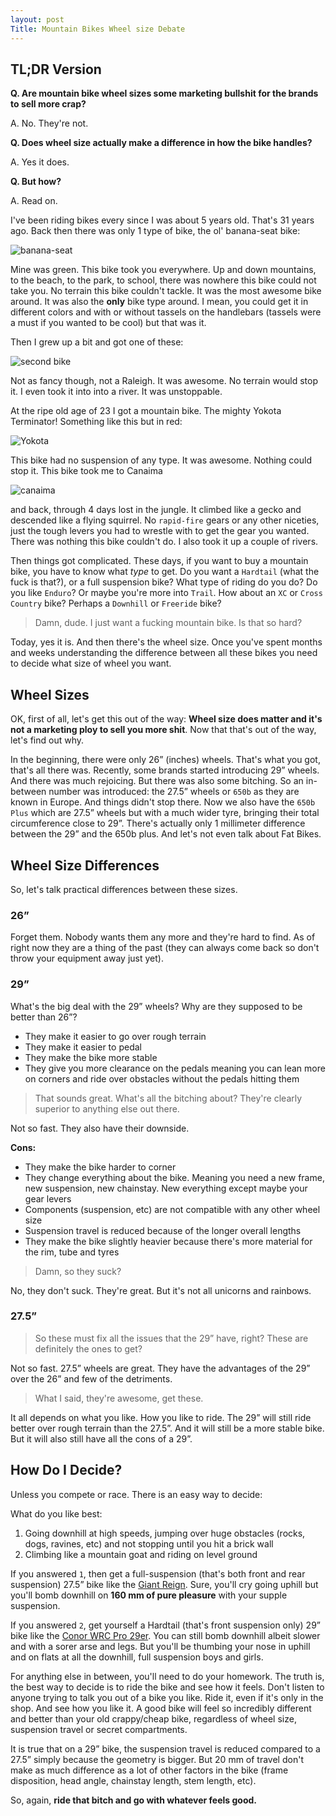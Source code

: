 ```yaml
---
layout: post
Title: Mountain Bikes Wheel size Debate
---
```

## TL;DR Version

**Q. Are mountain bike wheel sizes some marketing bullshit for the brands to sell more crap?**

A. No. They're not.

**Q. Does wheel size actually make a difference in how the bike handles?**

A. Yes it does.

**Q. But how?**

A. Read on.

I've been riding bikes every since I was about 5 years old. That's 31 years ago. Back then there was only 1 type of bike, the ol' banana-seat bike:

![banana-seat](https://s-media-cache-ak0.pinimg.com/736x/56/67/ed/5667edd8fea45992fcdbdb472bb5a33f.jpg "banana-seat bike")

Mine was green. This bike took you everywhere. Up and down mountains, to the beach, to the park, to school, there was nowhere this bike could not take you. No terrain this bike couldn't tackle. It was the most awesome bike around. It was also the **only** bike type around. I mean, you could get it in different colors and with or without tassels on the handlebars (tassels were a must if you wanted to be cool) but that was it.

Then I grew up a bit and got one of these:

![](http://www.icebike.org/wp-content/uploads/2015/07/RaleighBurner-M.Kloosterman.jpg "second bike")

Not as fancy though, not a Raleigh. It was awesome. No terrain would stop it. I even took it into into a river. It was unstoppable.

At the ripe old age of 23 I got a mountain bike. The mighty Yokota Terminator! Something like this but in red:

 ![](http://www.pedalroom.com/p/yokota-terminator-25780_2.jpg "Yokota")

 This bike had no suspension of any type. It was awesome. Nothing could stop it. This bike took me to Canaima

 ![](http://shutupandtakemethere.com/pics/201409/canaima-national-park-angel-falls.jpg "canaima")

 and back, through 4 days lost in the jungle. It climbed like a gecko and descended like a flying squirrel. No `rapid-fire` gears or any other niceties, just the tough levers you had to wrestle with to get the gear you wanted. There was nothing this bike couldn't do. I also took it up a couple of rivers.

Then things got complicated. These days, if you want to buy a mountain bike, you have to know what *type* to get. Do you want a `Hardtail` (what the fuck is that?), or a full suspension bike? What type of riding do you do? Do you like `Enduro`? Or maybe you're more into `Trail`. How about an `XC` or `Cross Country` bike? Perhaps a `Downhill` or `Freeride` bike?

> Damn, dude. I just want a fucking mountain bike. Is that so hard?

Today, yes it is. And then there's the wheel size. Once you've spent months and weeks understanding the difference between all these bikes you need to decide what size of wheel you want.

## Wheel Sizes

OK, first of all, let's get this out of the way: **Wheel size does matter and it's not a marketing ploy to sell you more shit**. Now that that's out of the way, let's find out why.

In the beginning, there were only 26” (inches) wheels. That's what you got, that's all there was. Recently, some brands started introducing 29” wheels. And there was much rejoicing. But there was also some bitching. So an in-between number was introduced: the 27.5” wheels or `650b` as they are known in Europe. And things didn't stop there. Now we also have the `650b Plus` which are 27.5” wheels but with a much wider tyre, bringing their total circumference close to 29”. There's actually only 1 millimeter difference between the 29” and the 650b plus. And let's not even talk about Fat Bikes.

## Wheel Size Differences

So, let's talk practical differences between these sizes.

### 26”
Forget them. Nobody wants them any more and they're hard to find. As of right now they are a thing of the past (they can always come back so don't throw your equipment away just yet).

### 29”
What's the big deal with the 29” wheels? Why are they supposed to be better than 26”?

* They make it easier to go over rough terrain
* They make it easier to pedal
* They make the bike more stable
* They give you more clearance on the pedals meaning you can lean more on corners and ride over obstacles without the pedals hitting them

> That sounds great. What's all the bitching about? They're clearly superior to anything else out there.

Not so fast. They also have their downside.

**Cons:**

* They make the bike harder to corner
* They change everything about the bike. Meaning you need a new frame, new suspension, new chainstay. New everything except maybe your gear levers
* Components (suspension, etc) are not compatible with any other wheel size
* Suspension travel is reduced because of the longer overall lengths
* They make the bike slightly heavier because there's more material for the rim, tube and tyres

> Damn, so they suck?

No, they don't suck. They're great. But it's not all unicorns and rainbows.

### 27.5”

> So these must fix all the issues that the 29” have, right? These are definitely the ones to get?

Not so fast. 27.5” wheels are great. They have the advantages of the 29” over the 26” and few of the detriments.

> What I said, they're awesome, get these.

It all depends on what you like. How you like to ride. The 29” will still ride better over rough terrain than the 27.5”. And it will still be a more stable bike. But it will also still have all the cons of a 29”.

## How Do I Decide?

Unless you compete or race. There is an easy way to decide:

What do you like best:

1. Going downhill at high speeds, jumping over huge obstacles (rocks, dogs, ravines, etc) and not stopping until you hit a brick wall
2. Climbing like a mountain goat and riding on level ground

If you answered `1`, then get a full-suspension (that's both front and rear suspension) 27.5” bike like the [Giant Reign](http://www.giant-bicycles.com/es-es/bikes/model/reign.27.5.2.ltd/22571/84777/ "Giant Reign"). Sure, you'll cry going uphill but you'll bomb downhill on **160 mm of pure pleasure** with your supple suspension.

If you answered `2`, get yourself a Hardtail (that's front suspension only) 29” bike like the [Conor WRC Pro 29er](http://conorbikes.com/es/bicicletas/montana/610630 "Conor WRC Pro 29er"). You can still bomb downhill albeit slower and with a sorer arse and legs. But you'll be thumbing your nose in uphill and on flats at all the downhill, full suspension boys and girls.

For anything else in between, you'll need to do your homework. The truth is, the best way to decide is to ride the bike and see how it feels. Don't listen to anyone trying to talk you out of a bike you like. Ride it, even if it's only in the shop. And see how you like it. A good bike will feel so incredibly different and better than your old crappy/cheap bike, regardless of wheel size, suspension travel or secret compartments.

It is true that on a 29” bike, the suspension travel is reduced compared to a 27.5” simply because the geometry is bigger. But 20 mm of travel don't make as much difference as a lot of other factors in the bike (frame disposition, head angle, chainstay length, stem length, etc).

So, again, **ride that bitch and go with whatever feels good.**
